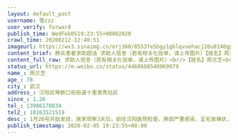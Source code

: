 ```yaml
---
layout: default_post
username: 雪zzz
user_verify: forward
publish_time: WedFeb0519:23:55+08002020
crawl_time: 20200212-12:40:51
imageurl: https://wx3.sinaimg.cn/orj360/8553fe5bgy1gblqvuohacj20u0140gpy.jpg,https://wx3.sinaimg.cn/orj360/8553fe5bgy1gblqv6xyuqj20u0140dke.jpg,https://wx1.sinaimg.cn/orj360/8553fe5bgy1gblqv7or8aj20po1hcae0.jpg,https://wx4.sinaimg.cn/orj360/8553fe5bgy1gblqv8li5wj20u0140tcz.jpg,https://wx4.sinaimg.cn/orj360/8553fe5bgy1gblqv9g59tj20u0140ae7.jpg
content_brief: 肺炎患者求助超话 求助人信息（若有相关化验单，请上传图片）【姓名】周兰芝【年龄】78【所在城市】武汉【所在小区、社区】汉阳区琴断口街街道十里景秀社区【患病时间】1.26【联系方式】13986170834【其他紧急联系人】18163521519【病情描述】1月26号开始发烧，居家观察3天后，前往汉阳医 ...全文
content_full_raw: 求助人信息（若有相关化验单，请上传图片）<br/>【姓名】周兰芝<br/>【年龄】78<br/>【所在城市】武汉<br/>【所在小区、社区】汉阳区琴断口街街道十里景秀社区<br/>【患病时间】1.26<br/>【联系方式】13986170834<br/>【其他紧急联系人】18163521519<br/>【病情描述】1月26号开始发烧，居家观察3天后，前往汉阳医院检查，肺部严重感染，呈毛玻璃状，医生建议住院但无床位，老人不愿感染家人，目前隔离在宾馆，仍高烧不退。老人行动不便，由家人每日接送老人往返医院打点滴，在医院通常需呆半日以上，老人身体承受不了，已开始出现弯不了腰，提不了重物，并且出现表达不清无法和医生正常沟通的情况。<br/>恳请有关方面考虑到老人情况，尽快收治老人入院接受治疗，救救我奶奶[流泪][流泪]
status_url: https://m.weibo.cn/status/4468688540969979
name_: 周兰芝
age_: 78
city_: 武汉
address_: 汉阳区琴断口街街道十里景秀社区
since_: 1.26
tel_: 13986170834
tel2_: 18163521519
desc_: 1月26号开始发烧，居家观察3天后，前往汉阳医院检查，肺部严重感染，呈毛玻璃状，医生建议住院但无床位，老人不愿感染家人，目前隔离在宾馆，仍高烧不退。老人行动不便，由家人每日接送老人往返医院打点滴，在医院通常需呆半日以上，老人身体承受不了，已开始出现弯不了腰，提不了重物，并且出现表达不清无法和医生正常沟通的情况。恳请有关方面考虑到老人情况，尽快收治老人入院接受治疗，救救我奶奶[流泪][流泪]
publish_timestamp: 2020-02-05 19:23:55+08:00
---
```

